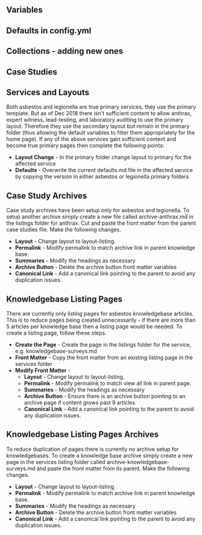 ## Variables

## Defaults in config.yml

## Collections - adding new ones

## Case Studies

## Services and Layouts
Both asbestos and legionella are true primary services, they use the primary template. But as of Dec 2018 there isn't sufficient content to allow anthrax, expert witness, lead-testing, and laboratory auditing to use the primary layout. Therefore they use the secondary layout but remain in the primary folder (thus allowing the default variables to filter them appropriately for the home page). If any of the above services gain sufficient content and become true primary pages then complete the following points:
* **Layout Change** - In the primary folder change layout to primary for the affected service
* **Defaults** - Overwrite the current defaults.md file in the affected service by copying the version in either asbestos or legionella primary folders

## Case Study Archives
Case study archives have been setup only for asbestos and legionella. To setup another archive simply create a new file called archive-anthrax.md in the listings folder for anthrax. Cut and paste the front matter from the parent case studies file. Make the following changes.

* **Layout** - Change layout to layout-listing.
* **Permalink** - Modify permalink to match archive link in parent knowledge base.
* **Summaries** - Modify the headings as necessary
* **Archive Button** - Delete the archive button front matter variables
* **Canonical Link** - Add a canonical link pointing to the parent to avoid any duplication issues.

## Knowledgebase Listing Pages
There are currently only listing pages for asbestos knowledgebase articles. This is to reduce pages being created unnecessarily - if there are more than 5 articles per knowledge base then a listing page would be needed. To create a listing page, follow these steps.

* **Create the Page** - Create the page in the listings folder for the service, e.g. knowledgebase-surveys.md
* **Front Matter** - Copy the front matter from an existing listing page in the services folder
* **Modify Front Matter** -
  * **Layout** - Change layout to layout-listing.
  * **Permalink** - Modify permalink to match view all link in parent page.
  * **Summaries** - Modify the headings as necessary
  * **Archive Button** - Ensure there is an archive button pointing to an archive page if content grows past 9 articles
  * **Canonical Link** - Add a canonical link pointing to the parent to avoid any duplication issues.

## Knowledgebase Listing Pages Archives
To reduce duplication of pages there is currently no archive setup for knowledgebases. To create a knowledge base archive simply create a new page in the services listing folder called archive-knowledgebase-surveys.md and paste the front matter from its parent. Make the following changes.

* **Layout** - Change layout to layout-listing.
* **Permalink** - Modify permalink to match archive link in parent knowledge base.
* **Summaries** - Modify the headings as necessary
* **Archive Button** - Delete the archive button front matter variables
* **Canonical Link** - Add a canonical link pointing to the parent to avoid any duplication issues.
